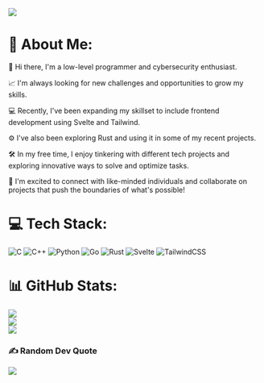 [![](https://visitcount.itsvg.in/api?id=rahulviveknair&icon=0&color=0)](https://visitcount.itsvg.in)
# 💫 About Me:

👋 Hi there, I'm a low-level programmer and cybersecurity enthusiast.

📈 I'm always looking for new challenges and opportunities to grow my skills.

💻 Recently, I've been expanding my skillset to include frontend development using Svelte and Tailwind.

⚙️ I've also been exploring Rust and using it in some of my recent projects.

🛠️ In my free time, I enjoy tinkering with different tech projects and exploring innovative ways to solve and optimize tasks.

🤝 I'm excited to connect with like-minded individuals and collaborate on projects that push the boundaries of what's possible!

# 💻 Tech Stack:
![C](https://img.shields.io/badge/c-%2300599C.svg?style=for-the-badge&logo=c&logoColor=white) ![C++](https://img.shields.io/badge/c++-%2300599C.svg?style=for-the-badge&logo=c%2B%2B&logoColor=white) ![Python](https://img.shields.io/badge/python-3670A0?style=for-the-badge&logo=python&logoColor=ffdd54) ![Go](https://img.shields.io/badge/go-%2300ADD8.svg?style=for-the-badge&logo=go&logoColor=white)   ![Rust](https://img.shields.io/badge/rust-%23000000.svg?style=for-the-badge&logo=rust&logoColor=white) ![Svelte](https://img.shields.io/badge/svelte-%23f1413d.svg?style=for-the-badge&logo=svelte&logoColor=white) ![TailwindCSS](https://img.shields.io/badge/tailwindcss-%2338B2AC.svg?style=for-the-badge&logo=tailwind-css&logoColor=white)


# 📊 GitHub Stats:
![](https://github-readme-stats.vercel.app/api?username=rahulviveknair&theme=dark&hide_border=false&include_all_commits=false&count_private=false)<br/>
![](https://github-readme-streak-stats.herokuapp.com/?user=rahulviveknair&theme=dark&hide_border=false)<br/>
![](https://github-readme-stats.vercel.app/api/top-langs/?username=rahulviveknair&theme=dark&hide_border=false&include_all_commits=false&count_private=false&layout=compact)

### ✍️ Random Dev Quote
![](https://quotes-github-readme.vercel.app/api?type=horizontal&theme=radical)

